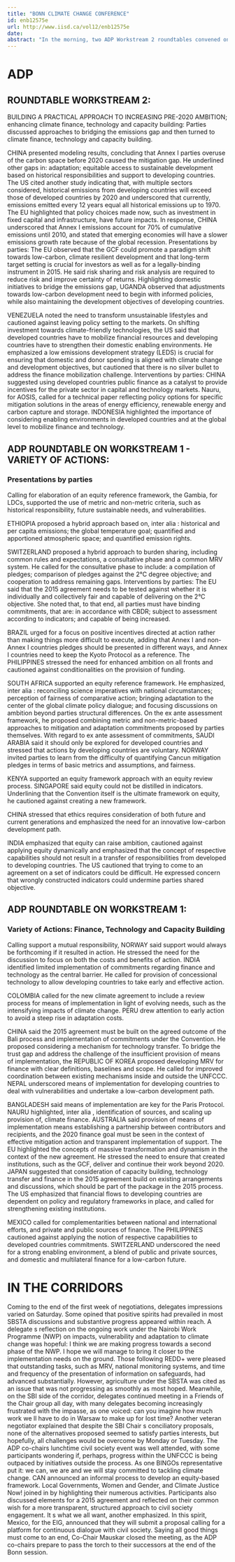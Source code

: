 ```yaml
---
title: "BONN CLIMATE CHANGE CONFERENCE"
id: enb12575e
url: http://www.iisd.ca/vol12/enb12575e
date: 
abstract: "In the morning, two ADP Workstream 2 roundtables convened on: building a practical approach to increasing pre-2020 ambition; and a Workstream 1 roundtable on variety of actions. In the afternoon, the ADP roundtable on variety of actions continued and a number of SBSTA contact and informal groups also met throughout the day. A Friends of the Chair group met throughout the day."
---
```


# ADP

## ROUNDTABLE WORKSTREAM 2:

BUILDING A PRACTICAL APPROACH TO INCREASING PRE-2020 AMBITION; enhancing climate finance, technology and capacity building: Parties discussed approaches to bridging the emissions gap and then turned to climate finance, technology and capacity building.

CHINA presented modeling results, concluding that Annex I parties overuse of the carbon space before 2020 caused the mitigation gap. He underlined other gaps in: adaptation; equitable access to sustainable development based on historical responsibilities and support to developing countries. The US cited another study indicating that, with multiple sectors considered, historical emissions from developing countries will exceed those of developed countries by 2020 and underscored that currently, emissions emitted every 12 years equal all historical emissions up to 1970. The EU highlighted that policy choices made now, such as investment in fixed capital and infrastructure, have future impacts. In response, CHINA underscored that Annex I emissions account for 70% of cumulative emissions until 2010, and stated that emerging economies will have a slower emissions growth rate because of the global recession. Presentations by parties: The EU observed that the GCF could promote a paradigm shift towards low-carbon, climate resilient development and that long-term target setting is crucial for investors as well as for a legally-binding instrument in 2015. He said risk sharing and risk analysis are required to reduce risk and improve certainty of returns. Highlighting domestic initiatives to bridge the emissions gap, UGANDA observed that adjustments towards low-carbon development need to begin with informed policies, while also maintaining the development objectives of developing countries.

VENEZUELA noted the need to transform unsustainable lifestyles and cautioned against leaving policy setting to the markets. On shifting investment towards climate-friendly technologies, the US said that developed countries have to mobilize financial resources and developing countries have to strengthen their domestic enabling environments. He emphasized a low emissions development strategy (LEDS) is crucial for ensuring that domestic and donor spending is aligned with climate change and development objectives, but cautioned that there is no silver bullet to address the finance mobilization challenge. Interventions by parties: CHINA suggested using developed countries public finance as a catalyst to provide incentives for the private sector in capital and technology markets. Nauru, for AOSIS, called for a technical paper reflecting policy options for specific mitigation solutions in the areas of energy efficiency, renewable energy and carbon capture and storage. INDONESIA highlighted the importance of considering enabling environments in developed countries and at the global level to mobilize finance and technology.

## ADP ROUNDTABLE ON WORKSTREAM 1 - VARIETY OF ACTIONS:

### Presentations by parties

Calling for elaboration of an equity reference framework, the Gambia, for LDCs, supported the use of metric and non-metric criteria, such as historical responsibility, future sustainable needs, and vulnerabilities.

ETHIOPIA proposed a hybrid approach based on, inter alia : historical and per capita emissions; the global temperature goal; quantified and apportioned atmospheric space; and quantified emission rights.

SWITZERLAND proposed a hybrid approach to burden sharing, including common rules and expectations, a consultative phase and a common MRV system. He called for the consultative phase to include: a compilation of pledges; comparison of pledges against the 2°C degree objective; and cooperation to address remaining gaps. Interventions by parties: The EU said that the 2015 agreement needs to be tested against whether it is individually and collectively fair and capable of delivering on the 2°C objective. She noted that, to that end, all parties must have binding commitments, that are: in accordance with CBDR; subject to assessment according to indicators; and capable of being increased.

BRAZIL urged for a focus on positive incentives directed at action rather than making things more difficult to execute, adding that Annex I and non-Annex I countries pledges should be presented in different ways, and Annex I countries need to keep the Kyoto Protocol as a reference. The PHILIPPINES stressed the need for enhanced ambition on all fronts and cautioned against conditionalities on the provision of funding.

SOUTH AFRICA supported an equity reference framework. He emphasized, inter alia : reconciling science imperatives with national circumstances; perception of fairness of comparative action; bringing adaptation to the center of the global climate policy dialogue; and focusing discussions on ambition beyond parties structural differences. On the ex ante assessment framework, he proposed combining metric and non-metric-based approaches to mitigation and adaptation commitments proposed by parties themselves. With regard to ex ante assessment of commitments, SAUDI ARABIA said it should only be explored for developed countries and stressed that actions by developing countries are voluntary. NORWAY invited parties to learn from the difficulty of quantifying Cancun mitigation pledges in terms of basic metrics and assumptions, and fairness.

KENYA supported an equity framework approach with an equity review process. SINGAPORE said equity could not be distilled in indicators. Underlining that the Convention itself is the ultimate framework on equity, he cautioned against creating a new framework.

CHINA stressed that ethics requires consideration of both future and current generations and emphasized the need for an innovative low-carbon development path.

INDIA emphasized that equity can raise ambition, cautioned against applying equity dynamically and emphasized that the concept of respective capabilities should not result in a transfer of responsibilities from developed to developing countries. The US cautioned that trying to come to an agreement on a set of indicators could be difficult. He expressed concern that wrongly constructed indicators could undermine parties shared objective.

## ADP ROUNDTABLE ON WORKSTREAM 1:

### Variety of Actions: Finance, Technology and Capacity Building

Calling support a mutual responsibility, NORWAY said support would always be forthcoming if it resulted in action. He stressed the need for the discussion to focus on both the costs and benefits of action. INDIA identified limited implementation of commitments regarding finance and technology as the central barrier. He called for provision of concessional technology to allow developing countries to take early and effective action.

COLOMBIA called for the new climate agreement to include a review process for means of implementation in light of evolving needs, such as the intensifying impacts of climate change. PERU drew attention to early action to avoid a steep rise in adaptation costs.

CHINA said the 2015 agreement must be built on the agreed outcome of the Bali process and implementation of commitments under the Convention. He proposed considering a mechanism for technology transfer. To bridge the trust gap and address the challenge of the insufficient provision of means of implementation, the REPUBLIC OF KOREA proposed developing MRV for finance with clear definitions, baselines and scope. He called for improved coordination between existing mechanisms inside and outside the UNFCCC. NEPAL underscored means of implementation for developing countries to deal with vulnerabilities and undertake a low-carbon development path.

BANGLADESH said means of implementation are key for the Paris Protocol. NAURU highlighted, inter alia , identification of sources, and scaling up provision of, climate finance. AUSTRALIA said provision of means of implementation means establishing a partnership between contributors and recipients, and the 2020 finance goal must be seen in the context of effective mitigation action and transparent implementation of support. The EU highlighted the concepts of massive transformation and dynamism in the context of the new agreement. He stressed the need to ensure that created institutions, such as the GCF, deliver and continue their work beyond 2020. JAPAN suggested that consideration of capacity building, technology transfer and finance in the 2015 agreement build on existing arrangements and discussions, which should be part of the package in the 2015 process. The US emphasized that financial flows to developing countries are dependent on policy and regulatory frameworks in place, and called for strengthening existing institutions.

MEXICO called for complementarities between national and international efforts, and private and public sources of finance. The PHILIPPINES cautioned against applying the notion of respective capabilities to developed countries commitments. SWITZERLAND underscored the need for a strong enabling environment, a blend of public and private sources, and domestic and multilateral finance for a low-carbon future.

# IN THE CORRIDORS

Coming to the end of the first week of negotiations, delegates impressions varied on Saturday. Some opined that positive spirits had prevailed in most SBSTA discussions and substantive progress appeared within reach. A delegate s reflection on the ongoing work under the Nairobi Work Programme (NWP) on impacts, vulnerability and adaptation to climate change was hopeful: I think we are making progress towards a second phase of the NWP. I hope we will manage to bring it closer to the implementation needs on the ground. Those following REDD+ were pleased that outstanding tasks, such as MRV, national monitoring systems, and time and frequency of the presentation of information on safeguards, had advanced substantially. However, agriculture under the SBSTA was cited as an issue that was not progressing as smoothly as most hoped. Meanwhile, on the SBI side of the corridor, delegates continued meeting in a Friends of the Chair group all day, with many delegates becoming increasingly frustrated with the impasse, as one voiced: can you imagine how much work we ll have to do in Warsaw to make up for lost time? Another veteran negotiator explained that despite the SBI Chair s conciliatory proposals, none of the alternatives proposed seemed to satisfy parties interests, but hopefully, all challenges would be overcome by Monday or Tuesday. The ADP co-chairs lunchtime civil society event was well attended, with some participants wondering if, perhaps, progress within the UNFCCC is being outpaced by initiatives outside the process. As one BINGOs representative put it: we can, we are and we will stay committed to tackling climate change. CAN announced an informal process to develop an equity-based framework. Local Governments, Women and Gender, and Climate Justice Now! joined in by highlighting their numerous activities. Participants also discussed elements for a 2015 agreement and reflected on their common wish for a more transparent, structured approach to civil society engagement. It s what we all want, another emphasized. In this spirit, Mexico, for the EIG, announced that they will submit a proposal calling for a platform for continuous dialogue with civil society. Saying all good things must come to an end, Co-Chair Mauskar closed the meeting, as the ADP co-chairs prepare to pass the torch to their successors at the end of the Bonn session.